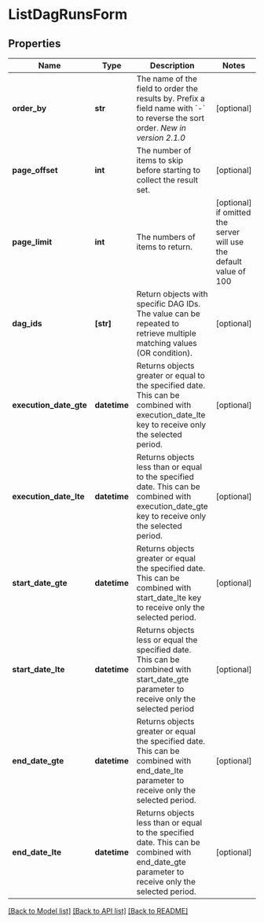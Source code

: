 <!--
 Licensed to the Apache Software Foundation (ASF) under one
 or more contributor license agreements.  See the NOTICE file
 distributed with this work for additional information
 regarding copyright ownership.  The ASF licenses this file
 to you under the Apache License, Version 2.0 (the
 "License"); you may not use this file except in compliance
 with the License.  You may obtain a copy of the License at

   http://www.apache.org/licenses/LICENSE-2.0

 Unless required by applicable law or agreed to in writing,
 software distributed under the License is distributed on an
 "AS IS" BASIS, WITHOUT WARRANTIES OR CONDITIONS OF ANY
 KIND, either express or implied.  See the License for the
 specific language governing permissions and limitations
 under the License.
 -->

# ListDagRunsForm


## Properties
Name | Type | Description | Notes
------------ | ------------- | ------------- | -------------
**order_by** | **str** | The name of the field to order the results by. Prefix a field name with &#x60;-&#x60; to reverse the sort order.  *New in version 2.1.0*  | [optional] 
**page_offset** | **int** | The number of items to skip before starting to collect the result set. | [optional] 
**page_limit** | **int** | The numbers of items to return. | [optional]  if omitted the server will use the default value of 100
**dag_ids** | **[str]** | Return objects with specific DAG IDs. The value can be repeated to retrieve multiple matching values (OR condition). | [optional] 
**execution_date_gte** | **datetime** | Returns objects greater or equal to the specified date.  This can be combined with execution_date_lte key to receive only the selected period.  | [optional] 
**execution_date_lte** | **datetime** | Returns objects less than or equal to the specified date.  This can be combined with execution_date_gte key to receive only the selected period.  | [optional] 
**start_date_gte** | **datetime** | Returns objects greater or equal the specified date.  This can be combined with start_date_lte key to receive only the selected period.  | [optional] 
**start_date_lte** | **datetime** | Returns objects less or equal the specified date.  This can be combined with start_date_gte parameter to receive only the selected period  | [optional] 
**end_date_gte** | **datetime** | Returns objects greater or equal the specified date.  This can be combined with end_date_lte parameter to receive only the selected period.  | [optional] 
**end_date_lte** | **datetime** | Returns objects less than or equal to the specified date.  This can be combined with end_date_gte parameter to receive only the selected period.  | [optional] 

[[Back to Model list]](../README.md#documentation-for-models) [[Back to API list]](../README.md#documentation-for-api-endpoints) [[Back to README]](../README.md)


